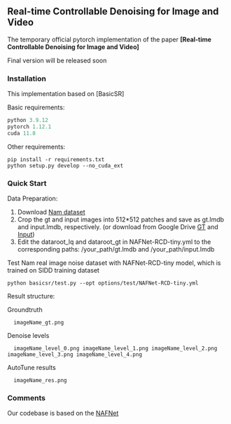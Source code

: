 
## Real-time Controllable Denoising for Image and Video

The temporary official pytorch implementation of the paper **[Real-time Controllable Denoising for Image and Video]**

Final version will be released soon


### Installation
This implementation based on [BasicSR] 

Basic requirements:
```python
python 3.9.12
pytorch 1.12.1
cuda 11.8
```
Other requirements:
```
pip install -r requirements.txt
python setup.py develop --no_cuda_ext
```
### Quick Start 
Data Preparation:
  1. Download [Nam dataset](https://shnnam.github.io/research/ccnoise/)
  2. Crop the gt and input images into 512*512 patches and save as gt.lmdb and input.lmdb, respectively. (or download from Google Drive [GT](https://drive.google.com/file/d/1Cyi5ZCjBPHixa8zE5YuUnjXvm9LBeQLI/view?usp=share_link) and [Input](https://drive.google.com/file/d/1aGmgGJupzNiseAOVD6CUoZOtg-kB3Usz/view?usp=sharing))
  3. Edit the dataroot_lq and dataroot_gt in NAFNet-RCD-tiny.yml to the corresponding paths: /your_path/gt.lmdb and /your_path/input.lmdb

Test Nam real image noise dataset with NAFNet-RCD-tiny model, which is trained on SIDD training dataset

```
python basicsr/test.py --opt options/test/NAFNet-RCD-tiny.yml
```

Result structure:

  Groundtruth

      imageName_gt.png 

  Denoise levels

      imageName_level_0.png imageName_level_1.png imageName_level_2.png imageName_level_3.png imageName_level_4.png 

  AutoTune results

      imageName_res.png

### Comments
Our codebase is based on the [NAFNet](https://github.com/megvii-research/NAFNet)


